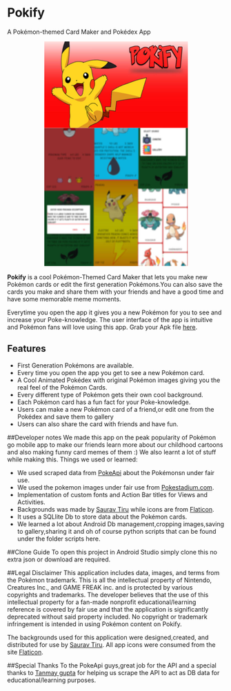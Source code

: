 # Pokify
A Pokémon-themed Card Maker and Pokédex App

<p align="center">
<a href="https://github.com/GauravChaddha1996/Pokify/blob/master/gitfeature1.jpg"><img src="/gitfeature1.jpg" height="521" width="333"></a>
</p>

**Pokify** is a cool Pokémon-Themed Card Maker that lets you make new Pokémon cards or edit the first 
generation Pokémons.You can also save the cards you make and share them with your friends and have a good time and 
have some memorable meme moments.

Everytime you open the app it gives you a new Pokémon for you to see and increase your Poke-knowledge.
The user interface of the app is intuitive and Pokémon fans will love using this app.
Grab your Apk file [here](https://github.com/GauravChaddha1996/Pokify/blob/master/app-release.apk?raw=true).

## Features
* First Generation Pokémons are available.
* Every time you open the app you get to see a new Pokémon card.
* A Cool Animated Pokédex with original Pokémon images giving you the real feel of the Pokémon Cards.
* Every different type of Pokémon gets their own cool background.
* Each Pokémon card has a fun fact for your Poke-knowledge.
* Users can make a new Pokémon card of a friend,or edit one from the Pokédex and save them to gallery
* Users can also share the card with friends and have fun.



##Developer notes
We made this app on the peak popularity of Pokémon go mobile app to make our friends learn more about our 
childhood cartoons and also making funny card memes of them :)
We also learnt a lot of stuff while making this.
Things we used or learned:
* We used scraped data from [PokeApi](http://www.pokeapi.co/) about the Pokémonsn under fair use.
* We used the pokemon images under fair use from [Pokestadium.com](http://www.pokestadium.com/).
* Implementation of custom fonts and Action Bar titles for Views and Activities.
* Backgrounds was made by [Saurav Tiru](https://github.com/anonyxcali) while icons are from [Flaticon](http://www.flaticon.com/).
* It uses a SQLlite Db to store data about the Pokémon cards.
* We learned a lot about Android Db management,cropping images,saving to gallery,sharing it and oh of course
python scripts that can be found under the folder scripts here.

##Clone Guide
To open this project in Android Studio simply clone this no extra json or download are required.

##Legal Disclaimer
This application includes data, images, and terms from the Pokémon trademark. 
This is all the intellectual property of Nintendo, Creatures Inc., and GAME FREAK inc. and is 
protected by various copyrights and trademarks. The developer believes that the use of this 
intellectual property for a fan-made nonprofit educational/learning reference is covered by fair use and
that the application is significantly deprecated without said property included.
No copyright or trademark infringement is intended in using Pokémon content on Pokify.

The backgrounds used for this application were designed,created, and distributed for use by [Saurav Tiru](https://github.com/anonyxcali).
All app icons were consumed from the site [Flaticon](http://www.flaticon.com/).

##Special Thanks
To the PokeApi guys,great job for the API and a special thanks to [Tanmay gupta](https://github.com/tanmaytat11) for helping 
us scrape the API to act as DB data for educational/learning purposes.
